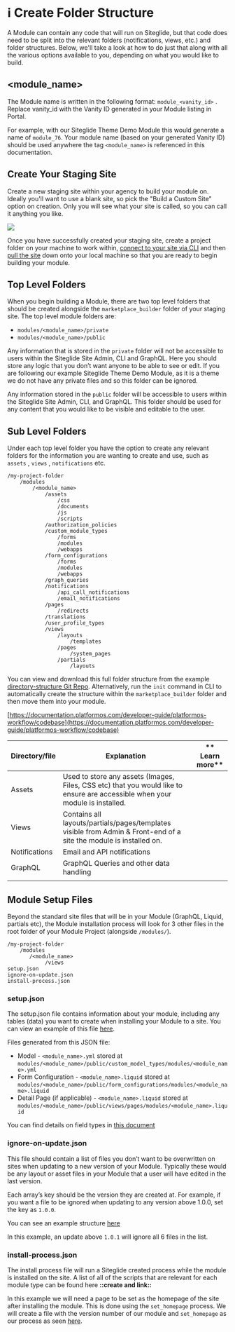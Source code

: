 # ℹ️ Create Folder Structure

A Module can contain any code that will run on Siteglide, but that code does need to be split into the relevant folders (notifications, views, etc.) and folder structures. Below, we'll take a look at how to do just that along with all the various options available to you, depending on what you would like to build.

## \<module\_name>

The Module name is written in the following format: `module_<vanity_id>` . Replace vanity\_id with the Vanity ID generated in your Module listing in Portal.

For example, with our Siteglide Theme Demo Module this would generate a name of `module_76`. Your module name (based on your generated Vanity ID) should be used anywhere the tag `<module_name>` is referenced in this documentation.

## Create Your Staging Site

Create a new staging site within your agency to build your module on. Ideally you'll want to use a blank site, so pick the "Build a Custom Site" option on creation. Only you will see what your site is called, so you can call it anything you like.

![](../../assets/f3N39NCDMxKmbG19AT-JK\_custom-module-create-staging-1.png)

Once you have successfully created your staging site, create a project folder on your machine to work within, [connect to your site via CLI](https://developers.siteglide.com/introducing-siteglide-cli#uo-add) and then [pull the site](https://developers.siteglide.com/introducing-siteglide-cli#mf-pull) down onto your local machine so that you are ready to begin building your module.

## Top Level Folders

When you begin building a Module, there are two top level folders that should be created alongside the `marketplace_builder` folder of your staging site. The top level module folders are:

* `modules/<module_name>/private`
* `modules/<module_name>/public`

Any information that is stored in the `private` folder will not be accessible to users within the Siteglide Site Admin, CLI and GraphQL. Here you should store any logic that you don’t want anyone to be able to see or edit. If you are following our example Siteglide Theme Demo Module, as it is a theme we do not have any private files and so this folder can be ignored.

Any information stored in the `public` folder will be accessible to users within the Siteglide Site Admin, CLI, and GraphQL. This folder should be used for any content that you would like to be visible and editable to the user.

## Sub Level Folders

Under each top level folder you have the option to create any relevant folders for the information you are wanting to create and use, such as `assets` , `views` , `notifications` etc.

```none
/my-project-folder
    /modules
        /<module_name>
            /assets
                /css
                /documents
                /js
                /scripts
            /authorization_policies
            /custom_module_types
                /forms
                /modules
                /webapps
            /form_configurations
                /forms
                /modules
                /webapps
            /graph_queries
            /notifications
                /api_call_notifications
                /email_notifications
            /pages
                /redirects
            /translations
            /user_profile_types
            /views
                /layouts
                    /templates
                /pages
                    /system_pages
                /partials
                    /layouts
```

You can view and download this full folder structure from the example [directory-structure Git Repo](https://github.com/Siteglide/directory-structure/tree/master/marketplace\_builder). Alternatively, run the `init` command in CLI to automatically create the structure within the `marketplace_builder` folder and then move them into your module.

[https://documentation.platformos.com/developer-guide/platformos-workflow/codebase](https://documentation.platformos.com/developer-guide/platformos-workflow/codebase)

| **Directory/file** | **Explanation**                                                                                                               | \*\* Learn more\*\* |
| ------------------ | ----------------------------------------------------------------------------------------------------------------------------- | ------------------- |
| Assets             | Used to store any assets (Images, Files, CSS etc) that you would like to ensure are accessible when your module is installed. |                     |
| Views              | Contains all layouts/partials/pages/templates visible from Admin & Front-end of a site the module is installed on.            |                     |
| Notifications      | Email and API notifications                                                                                                   |                     |
| GraphQL            | GraphQL Queries and other data handling                                                                                       |                     |
|                    |                                                                                                                               |                     |

## Module Setup Files

Beyond the standard site files that will be in your Module (GraphQL, Liquid, partials etc), the Module installation process will look for 3 other files in the root folder of your Module Project (alongside `/modules/`).

```none
/my-project-folder
    /modules
       /<module_name>
            /views
setup.json
ignore-on-update.json
install-process.json
```

### setup.json

The setup.json file contains information about your module, including any tables (data) you want to create when installing your Module to a site. You can view an example of this file [here](https://github.com/Siteglide/Module\_Siteglide\_Example/blob/master/setup.json).

Files generated from this JSON file:

* Model - `<module_name>.yml` stored at `modules/<module_name>/public/custom_model_types/modules/<module_name>.yml`
* Form Configuration - `<module_name>.liquid` stored at `modules/<module_name>/public/form_configurations/modules/<module_name>.liquid`
* Detail Page (if applicable) - `<module_name>.liquid` stored at `modules/<module_name>/public/views/pages/modules/<module_name>.liquid`

You can find details on field types in [this document](https://developers.siteglide.com/field-types)

### ignore-on-update.json

This file should contain a list of files you don’t want to be overwritten on sites when updating to a new version of your Module. Typically these would be any layout or asset files in your Module that a user will have edited in the last version.

Each array’s key should be the version they are created at. For example, if you want a file to be ignored when updating to any version above 1.0.0, set the key as `1.0.0`.

You can see an example structure [here](https://github.com/Siteglide/Module\_Siteglide\_Example/blob/master/ignore-on-update.json)

In this example, an update above `1.0.1` will ignore all 6 files in the list.

### install-process.json

The install process file will run a Siteglide created process while the module is installed on the site. A list of all of the scripts that are relevant for each module type can be found here **::create and link::**

In this example we will need a page to be set as the homepage of the site after installing the module. This is done using the `set_homepage` process. We will create a file with the version number of our module and `set_homepage` as our process as seen [here](https://github.com/Siteglide/Module\_Siteglide\_ThemeDemo/blob/master/install-process.json).
